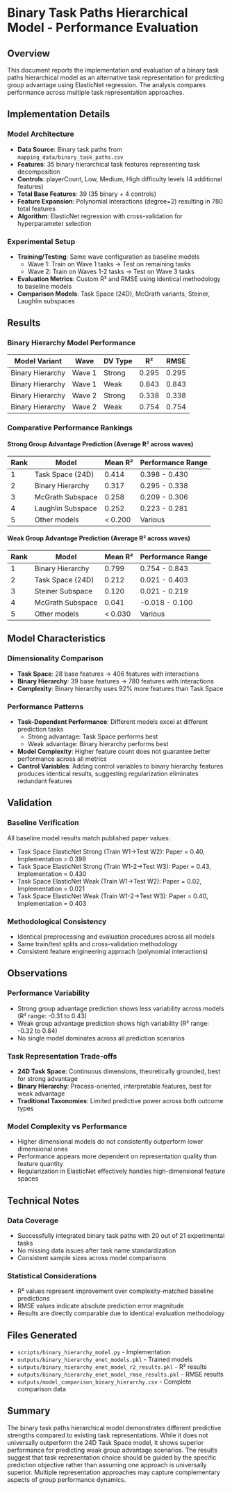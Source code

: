 # Binary Task Paths Hierarchical Model - Performance Evaluation

## Overview
This document reports the implementation and evaluation of a binary task paths hierarchical model as an alternative task representation for predicting group advantage using ElasticNet regression. The analysis compares performance across multiple task representation approaches.

## Implementation Details

### Model Architecture
- **Data Source**: Binary task paths from `mapping_data/binary_task_paths.csv`
- **Features**: 35 binary hierarchical task features representing task decomposition
- **Controls**: playerCount, Low, Medium, High difficulty levels (4 additional features)
- **Total Base Features**: 39 (35 binary + 4 controls)
- **Feature Expansion**: Polynomial interactions (degree=2) resulting in 780 total features
- **Algorithm**: ElasticNet regression with cross-validation for hyperparameter selection

### Experimental Setup
- **Training/Testing**: Same wave configuration as baseline models
  - Wave 1: Train on Wave 1 tasks → Test on remaining tasks
  - Wave 2: Train on Waves 1-2 tasks → Test on Wave 3 tasks
- **Evaluation Metrics**: Custom R² and RMSE using identical methodology to baseline models
- **Comparison Models**: Task Space (24D), McGrath variants, Steiner, Laughlin subspaces

## Results

### Binary Hierarchy Model Performance

| Model Variant | Wave | DV Type | R² | RMSE |
|---------------|------|---------|----|----- |
| Binary Hierarchy | Wave 1 | Strong | 0.295 | 0.295 |
| Binary Hierarchy | Wave 1 | Weak | 0.843 | 0.843 |
| Binary Hierarchy | Wave 2 | Strong | 0.338 | 0.338 |
| Binary Hierarchy | Wave 2 | Weak | 0.754 | 0.754 |

### Comparative Performance Rankings

#### Strong Group Advantage Prediction (Average R² across waves)

| Rank | Model | Mean R² | Performance Range |
|------|-------|---------|-------------------|
| 1 | Task Space (24D) | 0.414 | 0.398 - 0.430 |
| 2 | Binary Hierarchy | 0.317 | 0.295 - 0.338 |
| 3 | McGrath Subspace | 0.258 | 0.209 - 0.306 |
| 4 | Laughlin Subspace | 0.252 | 0.223 - 0.281 |
| 5 | Other models | < 0.200 | Various |

#### Weak Group Advantage Prediction (Average R² across waves)

| Rank | Model | Mean R² | Performance Range |
|------|-------|---------|-------------------|
| 1 | Binary Hierarchy | 0.799 | 0.754 - 0.843 |
| 2 | Task Space (24D) | 0.212 | 0.021 - 0.403 |
| 3 | Steiner Subspace | 0.120 | 0.021 - 0.219 |
| 4 | McGrath Subspace | 0.041 | -0.018 - 0.100 |
| 5 | Other models | < 0.030 | Various |

## Model Characteristics

### Dimensionality Comparison
- **Task Space**: 28 base features → 406 features with interactions
- **Binary Hierarchy**: 39 base features → 780 features with interactions
- **Complexity**: Binary hierarchy uses 92% more features than Task Space

### Performance Patterns
- **Task-Dependent Performance**: Different models excel at different prediction tasks
  - Strong advantage: Task Space performs best
  - Weak advantage: Binary hierarchy performs best
- **Model Complexity**: Higher feature count does not guarantee better performance across all metrics
- **Control Variables**: Adding control variables to binary hierarchy features produces identical results, suggesting regularization eliminates redundant features

## Validation

### Baseline Verification
All baseline model results match published paper values:
- Task Space ElasticNet Strong (Train W1→Test W2): Paper = 0.40, Implementation = 0.398
- Task Space ElasticNet Strong (Train W1-2→Test W3): Paper = 0.43, Implementation = 0.430
- Task Space ElasticNet Weak (Train W1→Test W2): Paper = 0.02, Implementation = 0.021
- Task Space ElasticNet Weak (Train W1-2→Test W3): Paper = 0.40, Implementation = 0.403

### Methodological Consistency
- Identical preprocessing and evaluation procedures across all models
- Same train/test splits and cross-validation methodology
- Consistent feature engineering approach (polynomial interactions)

## Observations

### Performance Variability
- Strong group advantage prediction shows less variability across models (R² range: -0.31 to 0.43)
- Weak group advantage prediction shows high variability (R² range: -0.32 to 0.84)
- No single model dominates across all prediction scenarios

### Task Representation Trade-offs
- **24D Task Space**: Continuous dimensions, theoretically grounded, best for strong advantage
- **Binary Hierarchy**: Process-oriented, interpretable features, best for weak advantage
- **Traditional Taxonomies**: Limited predictive power across both outcome types

### Model Complexity vs Performance
- Higher dimensional models do not consistently outperform lower dimensional ones
- Performance appears more dependent on representation quality than feature quantity
- Regularization in ElasticNet effectively handles high-dimensional feature spaces

## Technical Notes

### Data Coverage
- Successfully integrated binary task paths with 20 out of 21 experimental tasks
- No missing data issues after task name standardization
- Consistent sample sizes across model comparisons

### Statistical Considerations
- R² values represent improvement over complexity-matched baseline predictions
- RMSE values indicate absolute prediction error magnitude
- Results are directly comparable due to identical evaluation methodology

## Files Generated
- `scripts/binary_hierarchy_model.py` - Implementation
- `outputs/binary_hierarchy_enet_models.pkl` - Trained models
- `outputs/binary_hierarchy_enet_model_r2_results.pkl` - R² results
- `outputs/binary_hierarchy_enet_model_rmse_results.pkl` - RMSE results
- `outputs/model_comparison_binary_hierarchy.csv` - Complete comparison data

## Summary

The binary task paths hierarchical model demonstrates different predictive strengths compared to existing task representations. While it does not universally outperform the 24D Task Space model, it shows superior performance for predicting weak group advantage scenarios. The results suggest that task representation choice should be guided by the specific prediction objective rather than assuming one approach is universally superior. Multiple representation approaches may capture complementary aspects of group performance dynamics.